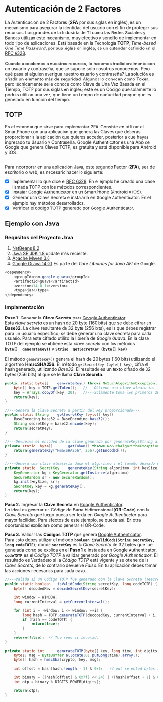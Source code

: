 # Autenticación de 2 Factores
La Autenticación de 2 Factores (**2FA** por sus siglas en inglés), es un mecanismo para asegurar la identidad del usuario con el fin de proteger sus recursos. Los grandes de la Industria de TI como las Redes Sociales y Bancos utilizan este mecanismo, muy efectivo y sencillo de implementar en todo tipo de aplicaciones. Está basado en la Tecnología **TOTP**, *Time-based One Time Password*, por sus siglas en inglés, es un estandar definido en el [RFC 6328][rfc6328].
<br/><br/>
Cuando accedemos a nuestros recursos, lo hacemos tradicionalmente con un usuario y contraseña, que se supone solo nosotros conocemos. Pero qué pasa si alguien averigua nuestro usuario y contraseña? La solución es añadir un elemento más de seguridad. Algunos lo conocen como Token, pero técnicamente se le conoce como Clave de Una Vez Basada en el Tiempo, TOTP por sus siglas en inglés; este es un Código que solamente lo podrás utilizar una vez, que tiene un tiempo de caducidad porque que es generado en función del tiempo.

## TOTP
Es el estandar que sirve para implementar 2FA. Consiste en utilizar el SmartPhone con una aplicación que genera las Claves que deberás proporcionar a la aplicación que quieres acceder, posterior a que hayas ingresado tu Usuario y Contraseña. Google Authenticator es una App de Google que genera Claves TOTP, es gratuita y está disponible para Android y iOS.<br/><br/>

Para incorporar en una aplicación Java, este segundo Factor (**2FA**), sea de escritorio o web, es necesario hacer lo siguiente:
- [x] Implementar lo que dice el [RFC 6328][rfc6328]. En el ejmplo he creado una clase llamada TOTP con los métodos correspondientes. 
- [x] Instalar [Google Authenticator][googleauthtenticator] en un SmartPhone (Android o iOS).
- [x] Generar una Clave Secreta e instalarla en Google Authenticator. En el ejemplo hay métodos desarrollados.
- [x] Verificar el código TOTP generado por Google Authenticator.

## Ejemplo con Java

### Requsitos del Proyecto Java
1. [NetBeans 8.2](https://netbeans.org/downloads/)
2. [Java SE JDK 1.8](https://www.oracle.com/technetwork/java/javase/downloads/jdk8-downloads-2133151.html?fbclid=IwAR21GQMtgfZY7ZzLscX538bwGPkzqT8ap2jXCFUy0Ycnmxqy4hEDja7XPJo) update más reciente.
3. [Apache Maven 3.6](https://www-us.apache.org/dist/maven/maven-3/3.6.0/binaries/apache-maven-3.6.0-bin.zip?fbclid=IwAR2pO8S7v5Frm0eKYDoTemFWSu7w0fIYOIXsDrmrthNlUKGHQbF6uN5TkoM)
4. [Google Guava 14.0.1](https://repo1.maven.org/maven2/com/google/guava/guava/14.0.1/) Es parte del *Core Libraries for Java API* de Google.
```java
<dependency>
    <groupId>com.google.guava</groupId>
    <artifactId>guava</artifactId>
    <version>14.0.1</version>
    <type>jar</type>
</dependency>
```
### Implementación
**Paso 1.** Generar la **Clave Secreta** para [Google Authenticator][googleauthtenticator]. <br/>Esta *clave secreta* es un hash de 20 byte (160 bits) que se debe cifrar en **Base32**. La clave resultante de 32 byte (256 bits), es la que debes registrar para un usuario específico; se debe generar una clave secreta para cada usuario. Para este cifrado utilizo la librería de *Google Guava*. En la clase TOTP del ejemplo se obtiene esta *clave secreta* con los métodos <br/> **`byte[]  generateKey()`** y **`String  getSecretKey (byte[] key)`**
<br/><br/>
El método `generateKey()` genera el hash de 20 bytes (160 bits) utilizando el algoritmo **HmacSHA256**. El método `getSecretKey (byte[] key)`, cifra el hash generado, utilizando *Base32*. El resultado es un texto cifrado de 32 bytes (256 bits) al que se le llama **Clave Secreta**.

```java
public static byte[]    generateKey() throws NoSuchAlgorithmException{
    byte[] key = TOTP.getToken();   //---Obtiene una clave aleatoria.
    key = Arrays.copyOf(key, 20);   //---Solamente toma los primeros 20 byte de la clave generada.
    return(key);
}

//---Genera la Clave Secreta a partir del Key proporcionado---
public static String    getSecretKey (byte[] key){
    BaseEncoding base32 = BaseEncoding.base32();
    String secretKey = base32.encode(key);
    return(secretKey);
}
```

```java
//---Devuelve el encoded de la clave generada por generateKey(String algoritmo, int keySize)---
private static  byte[]       getToken() throws NoSuchAlgorithmException{
    return(generateKey("HmacSHA256", 256).getEncoded());
}

//---Genera una clave aleatoria dado el algoritmo y el tamaño deseado de la clave en bits.---
private static  SecretKey    generateKey(String algoritmo, int keySize) throws NoSuchAlgorithmException{
    KeyGenerator kg = KeyGenerator.getInstance(algoritmo);
    SecureRandom sr = new SecureRandom();
    kg.init(keySize, sr);
    SecretKey key = kg.generateKey();
    return(key);
}
```
**Paso 2.** Ingresar la **Clave Secreta** en [Google Authenticator][googleauthtenticator]. <br/>Lo ideal es generar un Código de Barra bidimensional (**QR-Code**) con la *Clave Secreta* que luego pueda ser leida en *Google Authenticator* para mayor facilidad. Para efectos de este ejemplo, se queda así. En otra oportunidad expliclaré como generar el QR-Code.

**Paso 3.** Validar las **Códigos TOTP** que genera [Google Authenticator][googleauthtenticator]. <br/>Para esto debes utilizar el método **`boolean isValidCode(String secretKey, long codeTOTP)`**;  donde **`secretKey`** es la *Clave Secreta* de 32 bytes que fue generada como se explica en el **Paso 1** e instalada en Google Authenticator, **`codeTOTP`** es el *Código TOTP* a validar generado por *Google Authenticator*. El resultado es Verdadero si la *Código TOTP* está vigente y se otiene de la *Clave Secreta*, de lo contrario devuelve *Falso*. En tu aplicación debes tomar las acciones necesarias para cada caso.
```java
//---Valida si un Código TOTP fue generado con la Clave Secreta (seecretKey) y si está vigente---
public static boolean   isValidCode(String secretKey, long codeTOTP) { 
    byte[] decodedKey = decodeSecretKey(secretKey);

    int window = WINDOW; 
    long currentInterval = getCurrentInterval(); 

    for (int i = -window; i <= window; ++i) { 
        long hash = TOTP.generateTOTP(decodedKey, currentInterval + i, PASS_CODE_LENGTH, CRYPTO);  //<--Genera el Código TOTP para compararlo con el que ha generado Google Authenticator utilizando la Clave Secreta (secretKey).
        if (hash == codeTOTP) { 
            return(true); 
        }
    }
    return(false);  // The code is invalid. 
}
```

```java
private static int      generateTOTP(byte[] key, long time, int digits, String crypto) { 
    byte[] msg = ByteBuffer.allocate(8).putLong(time).array(); 
    byte[] hash = hmacSha(crypto, key, msg); 

    int offset = hash[hash.length - 1] & 0xf;   // put selected bytes into result int 

    int binary = ((hash[offset] & 0x7f) << 24) | ((hash[offset + 1] & 0xff) << 16) | ((hash[offset + 2] & 0xff) << 8) | (hash[offset + 3] & 0xff); 
    int otp = binary % DIGITS_POWER[digits];

    return(otp); 
}
```
[rfc6328]: https://tools.ietf.org/html/rfc6238?fbclid=IwAR0gbgA80ZkOYv5FNtd4B_mQb7rsdrOwkIuDofW8Htw_3xPf1QXvf3iP3zk
[googleauthtenticator]: https://chrome.google.com/webstore/detail/authenticator/bhghoamapcdpbohphigoooaddinpkbai?hl=es
